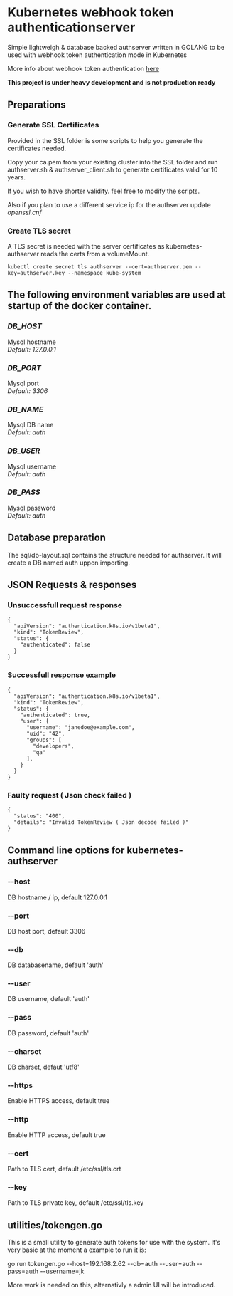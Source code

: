# Kubernetes webhook token authenticationserver
Simple lightweigh & database backed authserver written in GOLANG to be used with webhook token authentication mode in Kubernetes

More info about webhook token authentication [here](https://kubernetes.io/docs/admin/authentication/#webhook-token-authentication)

**This project is under heavy development and is not production ready**

## Preparations

### Generate SSL Certificates
Provided in the SSL folder is some scripts to help you generate the certificates needed.

Copy your ca.pem from your existing cluster into the SSL folder and run authserver.sh & authserver_client.sh to generate certificates valid for 10 years.

If you wish to have shorter validity. feel free to modify the scripts.

Also if you plan to use a different service ip for the authserver update *openssl.cnf*

### Create TLS secret

A TLS secret is needed with the server certificates as kubernetes-authserver reads the certs from a volumeMount.

```
kubectl create secret tls authserver --cert=authserver.pem --key=authserver.key --namespace kube-system
```

## The following environment variables are used at startup of the docker container.
### _DB_HOST_
Mysql hostname  
*Default: 127.0.0.1*

### _DB_PORT_
Mysql port  
*Default: 3306*

### _DB_NAME_
Mysql DB name  
*Default: auth*

### _DB_USER_
Mysql username  
*Default: auth*

### _DB_PASS_
Mysql password  
*Default: auth*

## Database preparation
The sql/db-layout.sql contains the structure needed for authserver. It will create a DB named auth uppon importing.

## JSON Requests & responses
### Unsuccessfull request response
```
{
  "apiVersion": "authentication.k8s.io/v1beta1",
  "kind": "TokenReview",
  "status": {
    "authenticated": false
  }
}
```

### Successfull response example
```
{
  "apiVersion": "authentication.k8s.io/v1beta1",
  "kind": "TokenReview",
  "status": {
    "authenticated": true,
    "user": {
      "username": "janedoe@example.com",
      "uid": "42",
      "groups": [
        "developers",
        "qa"
      ],
    }
  }
}
```

### Faulty request ( Json check failed )
```
{
  "status": "400",
  "details": "Invalid TokenReview ( Json decode failed )"
}
```

## Command line options for kubernetes-authserver
### --host <string>
DB hostname / ip, default 127.0.0.1

### --port <int>
DB host port, default 3306

### --db <srtring>
DB databasename, default 'auth'

### --user <string>
DB username, default 'auth'

### --pass <string>
DB password, default 'auth'

### --charset <string>
DB charset, defaut 'utf8'

### --https <bool>
Enable HTTPS access, default true

### --http <bool>
Enable HTTP access, default true

### --cert <string>
Path to TLS cert, default /etc/ssl/tls.crt

### --key <string>
Path to TLS private key, default /etc/ssl/tls.key

## utilities/tokengen.go
This is a small utility to generate auth tokens for use with the system.
It's very basic at the moment a example to run it is:

go run tokengen.go --host=192.168.2.62 --db=auth --user=auth --pass=auth --username=jk

More work is needed on this, alternativly a admin UI will be introduced.